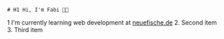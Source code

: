  	# H1 Hi, I'm Fabi 👋🏻
  
  1  I'm currently learning web development at [neuefische.de](https://www.neuefische.de/)
  2. Second item
  3. Third item
